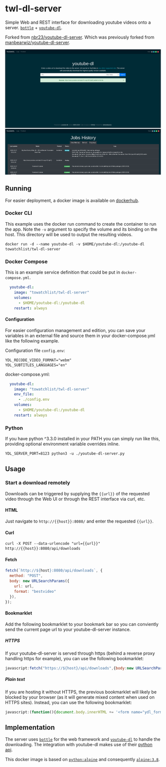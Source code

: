 <!-- ![Docker Stars Shield](https://img.shields.io/docker/stars/nbr23/youtube-dl-server.svg?style=flat-square)
![Docker Pulls Shield](https://img.shields.io/docker/pulls/nbr23/youtube-dl-server.svg?style=flat-square)
[![GitHub license](https://img.shields.io/badge/license-MIT-blue.svg?style=flat-square)](https://raw.githubusercontent.com/nbr23/youtube-dl-server/master/LICENSE) -->

# twl-dl-server

Simple Web and REST interface for downloading youtube videos onto a server. [`bottle`](https://github.com/bottlepy/bottle) + [`youtube-dl`](https://github.com/rg3/youtube-dl).

Forked from [nbr23/youtube-dl-server](https://github.com/nbr23/youtube-dl-server).
Which was previously forked from [manbearwiz/youtube-dl-server](https://github.com/manbearwiz/youtube-dl-server).

![screenshot][1]
![screenshot][2]

## Running

For easier deployment, a docker image is available on [dockerhub](https://hub.docker.com/r/nbr23/youtube-dl-server).

### Docker CLI

This example uses the docker run command to create the container to run the app. Note the `-v` argument to specify the volume and its binding on the host. This directory will be used to output the resulting videos.

```shell
docker run -d --name youtube-dl -v $HOME/youtube-dl:/youtube-dl towatchlist/twl-dl-server
```

### Docker Compose

This is an example service definition that could be put in `docker-compose.yml`.

```yml
  youtube-dl:
    image: "towatchlist/twl-dl-server"
    volumes:
      - $HOME/youtube-dl:/youtube-dl
    restart: always
```

#### Configuration
For easier configuration management and edition, you can save your variables in an external file and source them in your docker-compose.yml like the following example.

Configuration file `config.env`:

```
YDL_RECODE_VIDEO_FORMAT="webm"
YDL_SUBTITLES_LANGUAGES="en"
```

docker-compose.yml:
```yml
  youtube-dl:
    image: "towatchlist/twl-dl-server"
    env_file:
      - ./config.env
    volumes:
      - $HOME/youtube-dl:/youtube-dl
    restart: always
```

### Python

If you have python ^3.3.0 installed in your PATH you can simply run like this, providing optional environment variable overrides inline.

```shell
YDL_SERVER_PORT=8123 python3 -u ./youtube-dl-server.py
```

## Usage

### Start a download remotely

Downloads can be triggered by supplying the `{{url}}` of the requested video through the Web UI or through the REST interface via curl, etc.

#### HTML

Just navigate to `http://{{host}}:8080/` and enter the requested `{{url}}`.

#### Curl

```shell
curl -X POST --data-urlencode "url={{url}}" http://{{host}}:8080/api/downloads
```

#### Fetch

```javascript
fetch(`http://${host}:8080/api/downloads`, {
  method: "POST",
  body: new URLSearchParams({
    url: url,
    format: "bestvideo"
  }),
});
```

#### Bookmarklet

Add the following bookmarklet to your bookmark bar so you can conviently send the current page url to your youtube-dl-server instance.

##### HTTPS
If your youtube-dl-server is served through https (behind a reverse proxy handling https for example), you can use the following bookmarklet:

```javascript
javascript:fetch("https://${host}/api/downloads",{body:new URLSearchParams({url:window.location.href,format:"bestvideo"}),method:"POST"});
```

##### Plain text
If you are hosting it without HTTPS, the previous bookmarklet will likely be blocked by your browser (as it will generate mixed content when used on HTTPS sites).
Instead, you can use the following bookmarklet:

```javascript
javascript:(function(){document.body.innerHTML += '<form name="ydl_form" method="POST" action="http://${host}/api/downloads"><input name="url" type="url" value="'+window.location.href+'"/></form>';document.ydl_form.submit()})();
```

## Implementation

The server uses [`bottle`](https://github.com/bottlepy/bottle) for the web framework and [`youtube-dl`](https://github.com/rg3/youtube-dl) to handle the downloading. The integration with youtube-dl makes use of their [python api](https://github.com/rg3/youtube-dl#embedding-youtube-dl).

This docker image is based on [`python:alpine`](https://registry.hub.docker.com/_/python/) and consequently [`alpine:3.8`](https://hub.docker.com/_/alpine/).

[1]:youtube-dl-server.png
[2]:youtube-dl-server-logs.png
